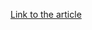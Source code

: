 [Link to the article](https://cybersecuritynews.com/top-five-industries-targeted-by-phishing-attacks/)
